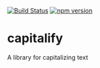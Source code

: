 [![Build Status](https://travis-ci.org/mrstebo/node-capitalify.svg?branch=master)](https://travis-ci.org/mrstebo/node-capitalify) [![npm version](https://badge.fury.io/js/capitalify.svg)](https://badge.fury.io/js/capitalify)

# capitalify
A library for capitalizing text
